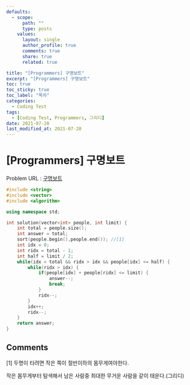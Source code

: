 ```yaml
---
defaults:
  - scope:
      path: ""
      type: posts
    values:
      layout: single
      author_profile: true
      comments: true
      share: true
      related: true

title: "[Programmers] 구명보트"
excerpt: "[Programmers] 구명보트"
toc: true
toc_sticky: true
toc_label: "목차"
categories:
  - Coding Test
tags:
  - [Coding Test, Programmers, 그리디]
date: 2021-07-20
last_modified_at: 2021-07-20
---
```

# [Programmers] 구명보트

Problem URL : [구명보트](https://programmers.co.kr/learn/courses/30/lessons/42578)

```cpp
#include <string>
#include <vector>
#include <algorithm>

using namespace std;

int solution(vector<int> people, int limit) {
    int total = people.size();
    int answer = total;
    sort(people.begin(),people.end()); //[1]
    int idx = 0;
    int ridx = total - 1;
    int half = limit / 2;
    while(idx < total && ridx > idx && people[idx] <= half) {
        while(ridx > idx) {
            if(people[idx] + people[ridx] <= limit) {
                answer--;
                break;
            }
            ridx--;
        }
        idx++;
        ridx--;
    }
    return answer;
}
```

## Comments

[1] 두명이 타려면  작은 쪽이 절반이하의 몸무게여야한다.

작은 몸무게부터 탐색해서 남은 사람중 최대한 무거운 사람을 같이 태운다.(그리디)
